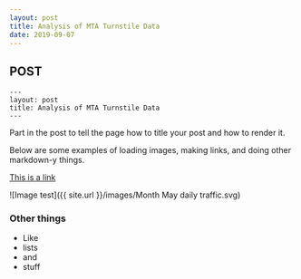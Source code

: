 ```yaml
---
layout: post
title: Analysis of MTA Turnstile Data
date: 2019-09-07
---
```


POST
-----

```
---
layout: post
title: Analysis of MTA Turnstile Data
---
```

Part in the post to tell the page how to title your post and how to render it.

Below are some examples of loading images, making links, and doing other
markdown-y things.


[This is a link](http://thisismetis.com)

![Image test]({{ site.url }}/images/Month May daily traffic.svg)

### Other things
* Like
* lists
* and 
* stuff
